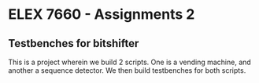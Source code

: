 # ELEX 7660 - Assignments 2
## Testbenches for bitshifter

This is a project wherein we build 2 scripts. One is a vending machine, and another a sequence detector. We then build testbenches for both scripts. 
